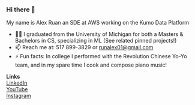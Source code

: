 ### Hi there 👋

<!--**ZovcIfzm/ZovcIfzm** is a ✨ _special_ ✨ repository because its `README.md` (this file) appears on your GitHub profile.-->

My name is Alex Ruan an SDE at AWS working on the Kumo Data Platform

- 🧑🏻‍ I graduated from the University of Michigan for both a Masters & Bachelors in CS, specializing in ML (See related pinned projects!)
- 📫 Reach me at: 517 899-3829 or runalex01@gmail.com
- ⚡ Fun facts: In college I performed with the Revolution Chinese Yo-Yo team, and in my spare time I cook and compose piano music!

**Links**  
[LinkedIn](https://www.linkedin.com/in/alexruancs/)  
[YouTube](https://www.youtube.com/channel/UCRZ6Ry59gP_ZWkoyZwfCccw/videos)  
[Instagram](https://www.instagram.com/alex.ruan/)  

